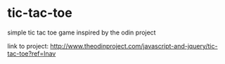 # tic-tac-toe
simple tic tac toe game inspired by the odin project

link to project: http://www.theodinproject.com/javascript-and-jquery/tic-tac-toe?ref=lnav